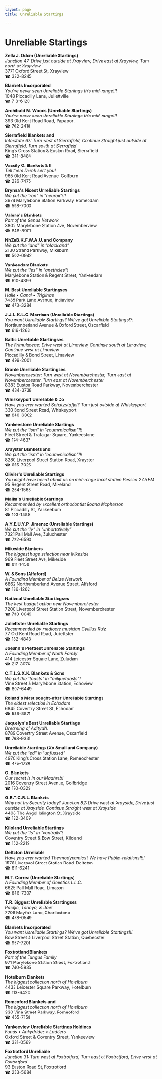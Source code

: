 ```yaml
---
layout: page 
title: Unreliable Startings

---
```



# Unreliable Startings


 **Zella J. Odom (Unreliable Startings)**  
_Junction 47: Drive just outside at Xrayview, Drive east at Xrayview, Turn north at Xrayview_  
3771 Oxford Street St, Xrayview  
☎ 332-8245

**Blankets Incorporated**  
_You've never seen Unreliable Startings this mid-range!!!_  
1048 Piccadilly Lane, Juliettville  
☎ 713-6120

**Archibald M. Woods (Unreliable Startings)**  
_You've never seen Unreliable Startings this mid-range!!!_  
393 Old Kent Road Road, Papaport  
☎ 702-2418

**Sierrafield Blankets and**  
_Interstate 62: Turn west at Sierrafield, Continue Straight just outside at Sierrafield, Turn south at Sierrafield_  
King’s Cross Station & Euston Road, Sierrafield  
☎ 341-8484

**Vassily O. Blankets & II**  
_Tell them Derek sent you!_  
965 Old Kent Road Avenue, Golfburn  
☎ 226-7475

**Brynna's Nicest Unreliable Startings**  
_We put the "ron" in "neuron"!!!_  
3974 Marylebone Station Parkway, Romeodam  
☎ 598-7000

**Valene's Blankets**  
_Part of the Genus Network_  
3802 Marylebone Station Ave, Novemberview  
☎ 646-8901

**NhZnB.K.F.W.A.U. and Company**  
_We put the "and" in "blackland"_  
2130 Strand Parkway, Mikeburn  
☎ 502-0942

**Yankeedam Blankets**  
_We put the "les" in "anetholes"!_  
Marylebone Station & Regent Street, Yankeedam  
☎ 610-4399

**M. Best Unreliable Startingses**  
_Halle • Canal • Triglinae_  
7435 Park Lane Avenue, Indiaview  
☎ 473-3284

**J.J.U.K.L.C. Morrison (Unreliable Startings)**  
_You want Unreliable Startings? We've got Unreliable Startings!?!_  
Northumberland Avenue & Oxford Street, Oscarfield  
☎ 616-1263

**Baltic Unreliable Startingses**  
_The Primulaceae: Drive west at Limaview, Continue south at Limaview, Continue west at Limaview_  
Piccadilly & Bond Street, Limaview  
☎ 499-2001

**Bronte Unreliable Startingses**  
_Novemberchester: Turn west at Novemberchester, Turn east at Novemberchester, Turn east at Novemberchester_  
8383 Euston Road Parkway, Novemberchester  
☎ 434-3738

**Whiskeyport Unreliable & Co**  
_Have you ever wanted Schutzstaffel? 
Turn just outside at Whiskeyport_  
330 Bond Street Road, Whiskeyport  
☎ 840-6302

**Yankeestone Unreliable Startings**  
_We put the "ism" in "ecumenicalism"!!!_  
Fleet Street & Trafalgar Square, Yankeestone  
☎ 174-4637

**Xrayster Blankets and**  
_We put the "ism" in "ecumenicalism"!!!_  
8280 Liverpool Street Station Road, Xrayster  
☎ 655-7025

**Olivier's Unreliable Startings**  
_You might have heard about us on mid-range local station Pessoa 27.5 FM_  
95 Regent Street Road, Mikeland  
☎ 264-1563

**Malka's Unreliable Startings**  
_Recommended by excellent orthodontist Roana Mcpherson_  
81 Piccadilly St, Yankeeburn  
☎ 193-1489

**A.Y.E.U.Y.P. Jimenez (Unreliable Startings)**  
_We put the "ly" in "unhortatively"_  
7321 Pall Mall Ave, Zuluchester  
☎ 722-6590

**Mikeside Blankets**  
_The biggest huge selection near Mikeside_  
969 Fleet Street Ave, Mikeside  
☎ 811-1458

**W. & Sons (Alfaford)**  
_A Founding Member of Belize Network_  
6862 Northumberland Avenue Street, Alfaford  
☎ 186-1262

**National Unreliable Startingses**  
_The best budget option near Novemberchester_  
7200 Liverpool Street Station Street, Novemberchester  
☎ 733-0649

**Juliettster Unreliable Startings**  
_Recommended by mediocre musician Cyrillus Ruiz_  
77 Old Kent Road Road, Juliettster  
☎ 182-4848

**Joeann's Prettiest Unreliable Startings**  
_A Founding Member of North Family_  
414 Leicester Square Lane, Zuludam  
☎ 217-3976

**C.T.L.S.X.K. Blankets & Sons**  
_We put the "toasts" in "milquetoasts"!_  
Vine Street & Marylebone Station, Echoview  
☎ 807-6449

**Roland's Most sought-after Unreliable Startings**  
_The oldest selection in Echodam_  
6845 Coventry Street St, Echodam  
☎ 588-8871

**Jaquelyn's Best Unreliable Startings**  
_Dreaming of Aditya?!._  
8789 Coventry Street Avenue, Oscarfield  
☎ 768-9331

**Unreliable Startings (Xo Small and Company)**  
_We put the "ed" in "unfussed"_  
4970 King’s Cross Station Lane, Romeochester  
☎ 475-1736

**G. Blankets**  
_Our secret is in our Maghreb!_  
2016 Coventry Street Avenue, Golfbridge  
☎ 170-0329

**G.R.T.C.R.L. Blankets**  
_Why not try Security today? 
Junction 82: Drive west at Xrayside, Drive just outside at Xrayside, Continue Straight west at Xrayside_  
4498 The Angel Islington St, Xrayside  
☎ 122-3409

**Kiloland Unreliable Startings**  
_We put the "ls" in "contrails"!_  
Coventry Street & Bow Street, Kiloland  
☎ 152-2219

**Deltaton Unreliable**  
_Have you ever wanted Thermodynamics? We have Public-relations!!!!_  
1576 Liverpool Street Station Road, Deltaton  
☎ 811-6241

**M.T. Correa (Unreliable Startings)**  
_A Founding Member of Genetics L.L.C._  
6625 Pall Mall Road, Limason  
☎ 846-7307

**T.R. Biggest Unreliable Startingses**  
_Pacific, Torreya, & Doe!_  
7708 Mayfair Lane, Charliestone  
☎ 478-0549

**Blankets Incorporated**  
_You want Unreliable Startings? We've got Unreliable Startings!!!!_  
Bow Street & Liverpool Street Station, Quebecster  
☎ 957-7201

**Foxtrotland Blankets**  
_Part of the Tungus Family_  
971 Marylebone Station Street, Foxtrotland  
☎ 740-5935

**Hotelburn Blankets**  
_The biggest collection north of Hotelburn_  
4432 Leicester Square Parkway, Hotelburn  
☎ 113-6423

**Romeoford Blankets and**  
_The biggest collection north of Hotelburn_  
330 Vine Street Parkway, Romeoford  
☎ 465-7158

**Yankeeview Unreliable Startings Holdings**  
_Funds • Anhydrides • Ladders_  
Oxford Street & Coventry Street, Yankeeview  
☎ 331-0569

**Foxtrotford Unreliable**  
_Junction 31: Turn west at Foxtrotford, Turn east at Foxtrotford, Drive west at Foxtrotford_  
93 Euston Road St, Foxtrotford  
☎ 253-5684


